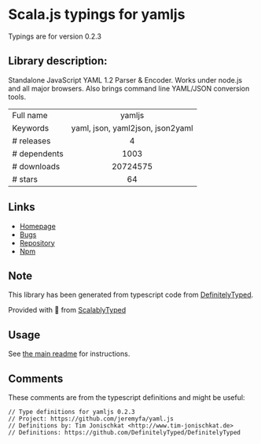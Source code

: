 
# Scala.js typings for yamljs

Typings are for version 0.2.3

## Library description:
Standalone JavaScript YAML 1.2 Parser & Encoder. Works under node.js and all major browsers. Also brings command line YAML/JSON conversion tools.

|                    |                 |
| ------------------ | :-------------: |
| Full name          | yamljs |
| Keywords           | yaml, json, yaml2json, json2yaml |
| # releases         | 4 |
| # dependents       | 1003 |
| # downloads        | 20724575 |
| # stars            | 64 |

## Links
- [Homepage](https://github.com/jeremyfa/yaml.js#readme)
- [Bugs](https://github.com/jeremyfa/yaml.js/issues)
- [Repository](https://github.com/jeremyfa/yaml.js)
- [Npm](https://www.npmjs.com/package/yamljs)
    


## Note
This library has been generated from typescript code from [DefinitelyTyped](https://definitelytyped.org).

Provided with :purple_heart: from [ScalablyTyped](https://github.com/oyvindberg/ScalablyTyped)

## Usage
See [the main readme](../../readme.md) for instructions.

## Comments

These comments are from the typescript definitions and might be useful:
```
// Type definitions for yamljs 0.2.3
// Project: https://github.com/jeremyfa/yaml.js
// Definitions by: Tim Jonischkat <http://www.tim-jonischkat.de>
// Definitions: https://github.com/DefinitelyTyped/DefinitelyTyped

```

